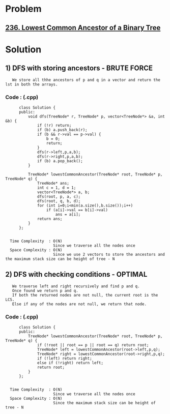 # Problem

## [236. Lowest Common Ancestor of a Binary Tree](https://leetcode.com/problems/lowest-common-ancestor-of-a-binary-tree/)


# Solution 

## 1) DFS with storing ancestors - BRUTE FORCE

       We store all thhe ancestors of p and q in a vector and return the lst in both the arrays.
      
      
   ### Code : (.cpp)
    
          class Solution {
          public:
              void dfs(TreeNode* r, TreeNode* p, vector<TreeNode*> &a, int &b) {
                  if (!r) return;
                  if (b) a.push_back(r);
                  if (b && r->val == p->val) {
                      b = 0; 
                      return;
                  }
                  dfs(r->left,p,a,b);
                  dfs(r->right,p,a,b);
                  if (b) a.pop_back(); 
              }

              TreeNode* lowestCommonAncestor(TreeNode* root, TreeNode* p, TreeNode* q) {
                  TreeNode* ans;
                  int c = 1, d = 1;
                  vector<TreeNode*> a, b;
                  dfs(root, p, a, c);
                  dfs(root, q, b, d);
                  for (int i=0;i<min(a.size(),b.size());i++) 
                      if (a[i]->val == b[i]->val) 
                          ans = a[i];
                  return ans;
              }
          };

 
      Time Complexity  : O(N) 
                         Since we traverse all the nodes once
      Space Complexity : O(N)
                         Since we use 2 vectors to store the ancestors and the maximum stack size can be height of tree - N 


## 2) DFS with checking conditions - OPTIMAL

       We traverse left and right recursively and find p and q.
       Once found we return p and q.
       If both the returned nodes are not null, the current root is the LCS.
       Else if any of the nodes are not null, we return that node.
      
      
   ### Code : (.cpp)
    
          class Solution {
          public:
              TreeNode* lowestCommonAncestor(TreeNode* root, TreeNode* p, TreeNode* q) {
                  if (!root || root == p || root == q) return root;
                  TreeNode* left = lowestCommonAncestor(root->left,p,q);
                  TreeNode* right = lowestCommonAncestor(root->right,p,q);
                  if (!left) return right;
                  else if (!right) return left;
                  return root;
              }
          };

 
      Time Complexity  : O(N) 
                         Since we traverse all the nodes once
      Space Complexity : O(N)
                         Since the maximum stack size can be height of tree - N 
